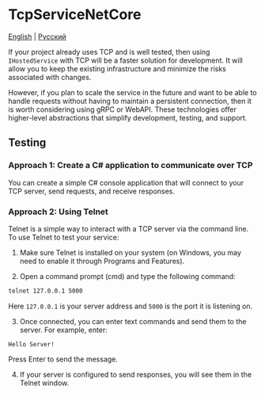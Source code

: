 # TcpServiceNetCore

[English](README.md) | [Русский](README.ru.md)

If your project already uses TCP and is well tested, then using `IHostedService` with TCP will be a faster solution for development. It will allow you to keep the existing infrastructure and minimize the risks associated with changes.

However, if you plan to scale the service in the future and want to be able to handle requests without having to maintain a persistent connection, then it is worth considering using gRPC or WebAPI. These technologies offer higher-level abstractions that simplify development, testing, and support.

## Testing

### Approach 1: Create a C# application to communicate over TCP

You can create a simple C# console application that will connect to your TCP server, send requests, and receive responses.

### Approach 2: Using Telnet

Telnet is a simple way to interact with a TCP server via the command line. To use Telnet to test your service:

1. Make sure Telnet is installed on your system (on Windows, you may need to enable it through Programs and Features).

2. Open a command prompt (cmd) and type the following command:

```bat
telnet 127.0.0.1 5000
```

Here `127.0.0.1` is your server address and `5000` is the port it is listening on.

3. Once connected, you can enter text commands and send them to the server. For example, enter:

```
Hello Server!
```

Press Enter to send the message.

4. If your server is configured to send responses, you will see them in the Telnet window.
